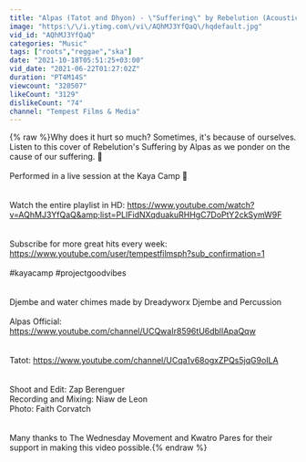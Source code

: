 ```yaml
---
title: "Alpas (Tatot and Dhyon) - \"Suffering\" by Rebelution (Acoustic Sesh w\/ Lyrics) - Kaya Camp"
image: "https:\/\/i.ytimg.com\/vi\/AQhMJ3YfQaQ\/hqdefault.jpg"
vid_id: "AQhMJ3YfQaQ"
categories: "Music"
tags: ["roots","reggae","ska"]
date: "2021-10-18T05:51:25+03:00"
vid_date: "2021-06-22T01:27:02Z"
duration: "PT4M14S"
viewcount: "320507"
likeCount: "3129"
dislikeCount: "74"
channel: "Tempest Films & Media"
---
```

{% raw %}Why does it hurt so much? Sometimes, it's because of ourselves. Listen to this cover of Rebelution's Suffering by Alpas as we ponder on the cause of our suffering. 🎸 <br /><br />Performed in a live session at the Kaya Camp 🌌<br /><br /><br />Watch the entire playlist in HD: <a rel="nofollow" target="blank" href="https://www.youtube.com/watch?v=AQhMJ3YfQaQ&amp;list=PLIFidNXqduakuRHHgC7DoPtY2ckSymW9F">https://www.youtube.com/watch?v=AQhMJ3YfQaQ&amp;list=PLIFidNXqduakuRHHgC7DoPtY2ckSymW9F</a><br /><br /><br />Subscribe for more great hits every week: <a rel="nofollow" target="blank" href="https://www.youtube.com/user/tempestfilmsph?sub_confirmation=1">https://www.youtube.com/user/tempestfilmsph?sub_confirmation=1</a><br /><br />#kayacamp #projectgoodvibes<br /><br /><br />Djembe and water chimes made by Dreadyworx Djembe and Percussion<br /><br />Alpas Official: <a rel="nofollow" target="blank" href="https://www.youtube.com/channel/UCQwaIr8596tU6dbllApaQqw">https://www.youtube.com/channel/UCQwaIr8596tU6dbllApaQqw</a><br /><br /><br />Tatot: <a rel="nofollow" target="blank" href="https://www.youtube.com/channel/UCqa1v68ogxZPQs5jqG9oILA">https://www.youtube.com/channel/UCqa1v68ogxZPQs5jqG9oILA</a><br /><br /><br />Shoot and Edit: Zap Berenguer<br />Recording and Mixing: Niaw de Leon<br />Photo: Faith Corvatch<br /><br /><br />Many thanks to The Wednesday Movement and Kwatro Pares for their support in making this video possible.{% endraw %}
